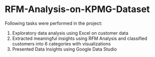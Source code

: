 # RFM-Analysis-on-KPMG-Dataset
Following tasks were performed in the project:
1. Exploratory data analysis using Excel on customer data
2. Extracted meaningful insights using RFM Analysis and classified customers into 6 categories with visualizations
3. Presented Data Insights using Google Data Studio
